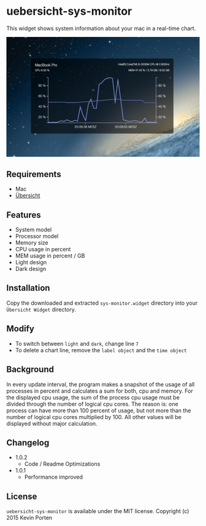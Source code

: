 # uebersicht-sys-monitor

This widget shows system information about your mac in a real-time chart.

![sys-monitor](screenshot-preview.png)

## Requirements
* Mac
* [Übersicht](http://tracesof.net/uebersicht/)

## Features
* System model
* Processor model
* Memory size
* CPU usage in percent
* MEM usage in percent / GB
* Light design
* Dark design

## Installation
Copy the downloaded and extracted `sys-monitor.widget` directory into your `Übersicht Widget` directory.

## Modify
* To switch between `light` and `dark`, change line `7` 
* To delete a chart line, remove the `label object` and the `time object`

## Background
In every update interval, the program makes a snapshot of the usage of all processes in percent and calculates a sum for both, cpu and memory. For the displayed cpu usage, the sum of the process cpu usage must be divided through the number of logical cpu cores. The reason is: one process can have more than 100 percent of usage, but not more than the number of logical cpu cores multiplied by 100. All other values will be displayed without major calculation.

## Changelog
* 1.0.2
  * Code / Readme Optimizations
* 1.0.1
  * Performance improved

## License
`uebersicht-sys-monitor` is available under the MIT license. Copyright (c) 2015 Kevin Porten